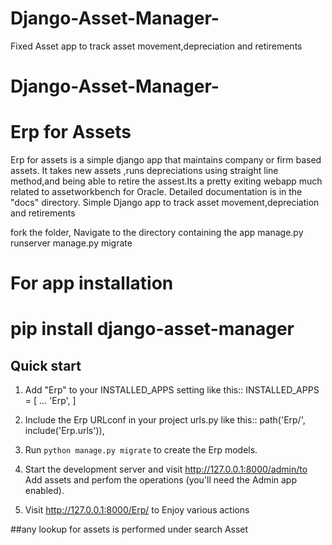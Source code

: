 # Django-Asset-Manager-
Fixed Asset app to track asset movement,depreciation and retirements

# Django-Asset-Manager-
Erp for Assets
=====
Erp for assets is a simple django app that maintains company or firm based assets.
It takes new assets ,runs depreciations using straight line method,and being able 
to retire the assest.Its a pretty exiting webapp much related to assetworkbench for Oracle.
Detailed documentation is in the "docs" directory.
Simple Django app to track asset movement,depreciation and retirements


fork the folder,
Navigate to the directory containing the app
manage.py runserver
manage.py migrate

# For app installation
pip install django-asset-manager
=====


Quick start
-----------
1. Add "Erp" to your INSTALLED_APPS setting like this::
INSTALLED_APPS = [
...
'Erp',
]

2. Include the Erp URLconf in your project urls.py like this::
path('Erp/', include('Erp.urls')),

3. Run `python manage.py migrate` to create the Erp models.

4. Start the development server and visit http://127.0.0.1:8000/admin/to Add assets and perfom the operations (you'll need the Admin app enabled).

5. Visit http://127.0.0.1:8000/Erp/ to Enjoy various actions

##any lookup for assets is performed under search Asset
